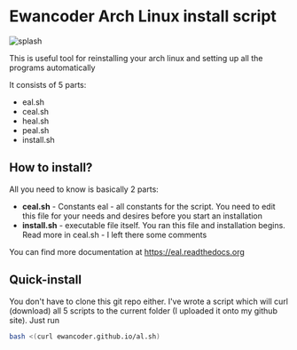 Ewancoder Arch Linux install script
===================================

![splash](https://raw.githubusercontent.com/ewancoder/eal/master/splash.png)

This is useful tool for reinstalling your arch linux and setting up all the programs automatically

It consists of 5 parts:

* eal.sh
* ceal.sh
* heal.sh
* peal.sh
* install.sh

How to install?
---------------

All you need to know is basically 2 parts:

* **ceal.sh** - Constants eal - all constants for the script. You need to edit this file for your needs and desires before you start an installation
* **install.sh** - executable file itself. You ran this file and installation begins. Read more in ceal.sh - I left there some comments

You can find more documentation at https://eal.readthedocs.org

Quick-install
-------------

You don't have to clone this git repo either. I've wrote a script which will curl (download) all 5 scripts to the current folder (I uploaded it onto my github site). Just run

```bash
bash <(curl ewancoder.github.io/al.sh)
```
